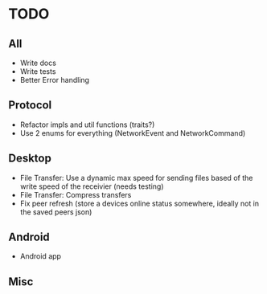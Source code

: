 # TODO

## All

- Write docs
- Write tests
- Better Error handling

## Protocol

- Refactor impls and util functions (traits?)
- Use 2 enums for everything (NetworkEvent and NetworkCommand)

## Desktop

- File Transfer: Use a dynamic max speed for sending files based of the write speed of the receivier (needs testing)
- File Transfer: Compress transfers
- Fix peer refresh (store a devices online status somewhere, ideally not in the saved peers json)

## Android

- Android app

## Misc
